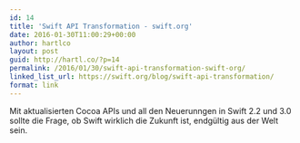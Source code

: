 ```yaml
---
id: 14
title: 'Swift API Transformation - swift.org'
date: 2016-01-30T11:00:29+00:00
author: hartlco
layout: post
guid: http://hartl.co/?p=14
permalink: /2016/01/30/swift-api-transformation-swift-org/
linked_list_url: https://swift.org/blog/swift-api-transformation/
format: link
---
```

Mit aktualisierten Cocoa APIs und all den Neuerunngen in Swift 2.2 und 3.0 sollte die Frage, ob Swift wirklich die Zukunft ist, endgültig aus der Welt sein.